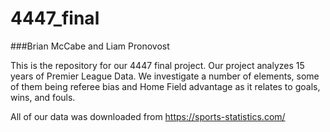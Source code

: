 # 4447_final

###Brian McCabe and Liam Pronovost

This is the repository for our 4447 final project. Our project analyzes 15 years of Premier League Data. We investigate a number of elements, some of them being referee bias and Home Field advantage as it relates to goals, wins, and fouls. 

All of our data was downloaded from https://sports-statistics.com/
